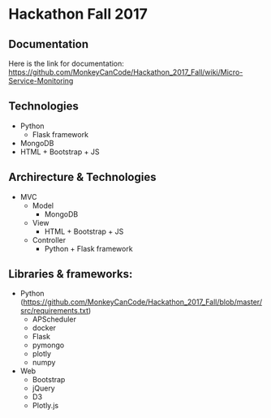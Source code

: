 # Hackathon Fall 2017

## Documentation
Here is the link for documentation: https://github.com/MonkeyCanCode/Hackathon_2017_Fall/wiki/Micro-Service-Monitoring

## Technologies
* Python
  * Flask framework
* MongoDB
* HTML + Bootstrap + JS

## Archirecture & Technologies
* MVC
  * Model 
    * MongoDB
  * View
    * HTML + Bootstrap + JS
  * Controller
    * Python + Flask framework

## Libraries & frameworks:
* Python (https://github.com/MonkeyCanCode/Hackathon_2017_Fall/blob/master/src/requirements.txt)
  * APScheduler
  * docker
  * Flask
  * pymongo
  * plotly
  * numpy
* Web
  * Bootstrap
  * jQuery
  * D3
  * Plotly.js


 
